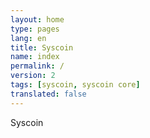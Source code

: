 ```yaml
---
layout: home
type: pages
lang: en
title: Syscoin
name: index
permalink: /
version: 2
tags: [syscoin, syscoin core]
translated: false
---
```


Syscoin
